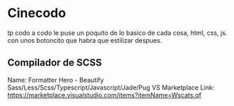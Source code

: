 # Cinecodo
tp codo a codo
le puse un poquito de lo basico de cada cosa, html, css, js. con unos botoncito que habra que estilizar despues.

## Compilador de SCSS

Name: Formatter Hero - Beautify Sass/Less/Scss/Typescript/Javascript/Jade/Pug
VS Marketplace Link: https://marketplace.visualstudio.com/items?itemName=Wscats.qf